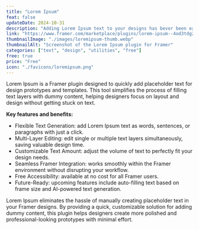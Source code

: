 ```yaml
---
title: "Lorem Ipsum"
feat: false
updateDate: 2024-10-31
description: "Adding Lorem Ipsum text to your designs has bever been easier."
link: "https://www.framer.com/marketplace/plugins/lorem-ipsum--4od3tdg2pbkg8yjk1rdspv3dh/?via=julesvcode"
thumbnailImage: "./images/loremipsum-thumb.webp"
thumbnailAlt: "Screenshot of the Lorem Ipsum plugin for Framer"
categories: ["text", "design", "utilities", "free"]
free: true
price: "Free"
icon: "./favicons/loremipsum.png"
---
```



Lorem Ipsum is a Framer plugin designed to quickly add placeholder text for design prototypes and templates. This tool simplifies the process of filling text layers with dummy content, helping designers focus on layout and design without getting stuck on text.

<b>Key features and benefits:</b>

- Flexible Text Generation: add Lorem Ipsum text as words, sentences, or paragraphs with just a click.
- Multi-Layer Editing: edit single or multiple text layers simultaneously, saving valuable design time.
- Customizable Text Amount: adjust the volume of text to perfectly fit your design needs.
- Seamless Framer Integration: works smoothly within the Framer environment without disrupting your workflow.
- Free Accessibility: available at no cost for all Framer users.
- Future-Ready: upcoming features include auto-filling text based on frame size and AI-powered text generation.

Lorem Ipsum eliminates the hassle of manually creating placeholder text in your Framer designs. By providing a quick, customizable solution for adding dummy content, this plugin helps designers create more polished and professional-looking prototypes with minimal effort.
